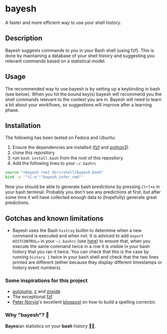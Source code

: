 # bayesh
A faster and more efficient way to use your shell history.

## Description
Bayesh suggests commands to you in your Bash shell (using fzf). This is done by maintaining a database of your shell history and suggesting you relevant commands based on a statistical model.

## Usage
The recommended way to use bayesh is by setting up a keybinding in bash (see below). When you hit the bound key(s) bayesh will recommend you the shell commands relevant to the context you are in. Bayesh will need to learn a bit about your workflows, so suggestions will improve after a learning phase.

## Installation
The following has been tested on Fedora and Ubuntu:
1. Ensure the dependencies are installed ([fzf](https://github.com/junegunn/fzf) and [python3](https://www.python.org/))
2. clone this repository
3. run `bash install.bash` from the root of this repository.
4. Add the following lines to your `~/.bashrc`
```bash
source "<bayesh root dir>/shell/bayesh.bash"
bind -x '"\C-e":"bayesh_infer_cmd"'
```
Now you should be able to generate bash predictions by pressing `Ctrl+e` in your bash terminal. Probably you don't see any predictions at first, but after some time it will have collected enough data to (hopefully) generate great predictions.

## Gotchas and known limitations
- Bayesh uses the Bash `histroy` builtin to determine when a new command is executed and when not. It is adviced to add `export HISTCONTROL=` in your `~/.bashrc` (see [here](https://www.gnu.org/software/bash/manual/bash.html#index-HISTCONTROL)) to ensure that, when you execute the same command twice in a row it is visible in your bash history that you ran it twice. You can check that this is the case by running `history 1` twice in your bash shell and check that the two lines printed are different (either because they display different timestamps or history event numbers).

### Some inspirations for this project
- [autojump](https://github.com/wting/autojump), [z](https://github.com/rupa/z) and [zoxide](https://github.com/ajeetdsouza/zoxide)
- The exceptional [fzf](https://github.com/junegunn/fzf)
- [Peter Norvig](https://norvig.com/)'s excellent [blogpost](https://norvig.com/spell-correct.html) on how to build a spelling corrector.

### Why "bayesh"? 👀
**Bayes**ian statistics on your **bash** history 🤷‍♂️.